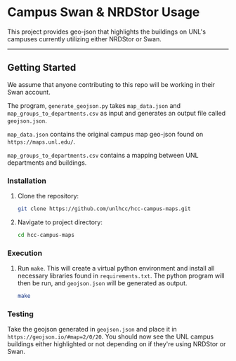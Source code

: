 # Campus Swan & NRDStor Usage

This project provides geo-json that highlights the buildings on UNL's campuses currently utilizing either NRDStor or Swan.

---

## Getting Started

We assume that anyone contributing to this repo will be working in their Swan account.

The program, `generate_geojson.py` takes `map_data.json` and `map_groups_to_departments.csv` as input and generates an output file called `geojson.json`.

`map_data.json` contains the original campus map geo-json found on `https://maps.unl.edu/`.

`map_groups_to_departments.csv` contains a mapping between UNL departments and buildings.

### Installation
1. Clone the repository:
   ```bash
   git clone https://github.com/unlhcc/hcc-campus-maps.git

2. Navigate to project directory:
   ```bash
   cd hcc-campus-maps

### Execution
1. Run `make`. This will create a virtual python environment and install all necessary libraries found in `requirements.txt`. The python program will then be run, and `geojson.json` will be generated as output.
    ```bash
    make

### Testing
Take the geojson generated in `geojson.json` and place it in `https://geojson.io/#map=2/0/20`. You should now see the UNL campus buildings either highlighted or not depending on if they're using NRDStor or Swan.
